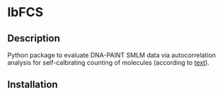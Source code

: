 # lbFCS

## Description
Python package to evaluate DNA-PAINT SMLM data via autocorrelation analysis for self-calbrating counting of molecules (according to [text](http://not-known-yet.com)). 

## Installation
